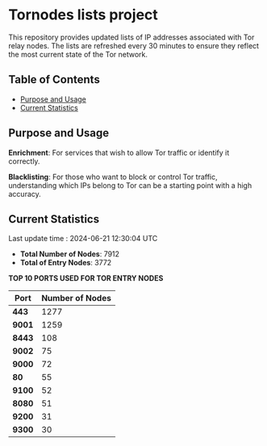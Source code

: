 # Tornodes lists project

This repository provides updated lists of IP addresses associated with Tor relay nodes. The lists are refreshed every 30 minutes to ensure they reflect the most current state of the Tor network.

## Table of Contents

- [Purpose and Usage](#purpose-and-usage)
- [Current Statistics](#current-statistics)


## Purpose and Usage

**Enrichment**: For services that wish to allow Tor traffic or identify it correctly.

**Blacklisting**: For those who want to block or control Tor traffic, understanding which IPs belong to Tor can be a starting point with a high accuracy.

## Current Statistics

Last update time : 2024-06-21 12:30:04 UTC

- **Total Number of Nodes**: 7912
- **Total of Entry Nodes**: 3772

**TOP 10 PORTS USED FOR TOR ENTRY NODES**

| **Port** | **Number of Nodes** |
|------|-----------------|
| **443**   | 1277  |
| **9001**   | 1259  |
| **8443**   | 108  |
| **9002**   | 75  |
| **9000**   | 72  |
| **80**   | 55  |
| **9100**   | 52  |
| **8080**   | 51  |
| **9200**   | 31  |
| **9300**   | 30  |

